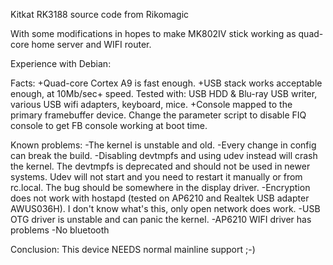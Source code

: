 Kitkat RK3188 source code from Rikomagic

With some modifications in hopes to make MK802IV stick working as quad-core
home server and WIFI router.

Experience with Debian:

Facts:
+Quad-core Cortex A9 is fast enough.
+USB stack works acceptable enough, at 10Mb/sec+ speed. Tested with:
USB HDD & Blu-ray USB writer, various USB wifi adapters, keyboard, mice.
+Console mapped to the primary framebuffer device.
Change the parameter script to disable FIQ console to get FB console working
at boot time.

Known problems:
-The kernel is unstable and old.
-Every change in config can break the build.
-Disabling devtmpfs and using udev instead will crash the kernel. The devtmpfs
is deprecated and should not be used in newer systems. Udev will not start
and you need to restart it manually or from rc.local. The bug should be
somewhere in the display driver.
-Encryption does not work with hostapd (tested on AP6210 and Realtek USB
adapter AWUS036H). I don't know what's this, only open network does work.
-USB OTG driver is unstable and can panic the kernel.
-AP6210 WIFI driver has problems
-No bluetooth

Conclusion:
This device NEEDS normal mainline support ;-)
